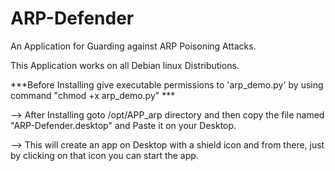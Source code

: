 # ARP-Defender
An Application for Guarding against ARP Poisoning Attacks.

This Application works on all Debian linux Distributions.

***Before Installing give executable permissions to 'arp_demo.py' by using command "chmod +x arp_demo.py" ***
 
 
--> After Installing goto /opt/APP_arp directory and then copy the file named "ARP-Defender.desktop" and Paste it on your Desktop.

--> This will create an app on Desktop with a shield icon and from there, just by clicking on that icon you can start the app.



